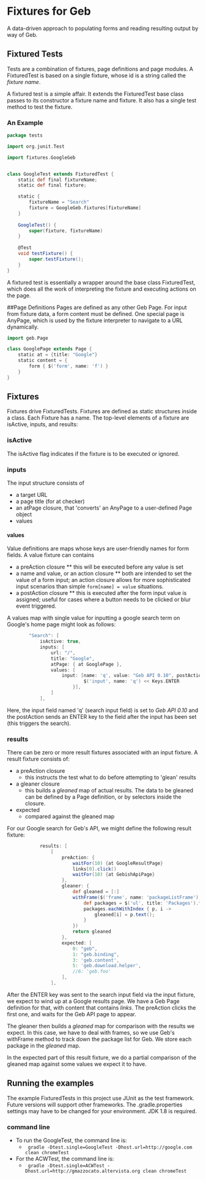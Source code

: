 # Fixtures for Geb

A data-driven approach to populating forms and reading resulting output by way of Geb.
## Fixtured Tests
Tests are a combination of fixtures, page definitions and page modules. A FixturedTest is based on a single fixture, whose id is a string called the *fixture name*.

A fixtured test is a simple affair. It extends the FixturedTest base class passes to its constructor a fixture name and fixture. It also has a single test method to test the fixture.

### An Example 
```groovy
package tests

import org.junit.Test

import fixtures.GoogleGeb


class GoogleTest extends FixturedTest {
	static def final fixtureName;
	static def final fixture;

	static {
		fixtureName = "Search"
		fixture = GoogleGeb.fixtures[fixtureName]
	}
	
	GoogleTest() {
		super(fixture, fixtureName)
	}
	
	@Test
	void testFixture() {
		super.testFixture();
	}
}
```

A fixtured test is essentially a wrapper around the base class FixturedTest, which does all the work of interpreting the fixture and executing actions on the page.  

##Page Definitions
Pages are defined as any other Geb Page. For input from fixture data, a form content must be defined. One special page is AnyPage, which is used by the fixture interpreter to navigate to a URL dynamically.

```groovy
import geb.Page

class GooglePage extends Page {
	static at = {title: "Google"}
	static content = {
		form { $('form', name: 'f') }
	}
}
```
## Fixtures
Fixtures drive FixturedTests. Fixtures are defined as static structures inside a class. Each Fixture has a name. The top-level elements of a fixture are isActive, inputs, and results:

### isActive
The isActive flag indicates if the fixture is to be executed or ignored.

### inputs
The input structure consists of 
* a target URL
* a page title (for at checker)
* an atPage closure, that 'converts' an AnyPage to a user-defined Page object
* values

#### values
Value definitions are maps whose keys are user-friendly names for form fields.  A value fixture can contains
* a preAction closure
** this will be executed before any value is set
* a name and value, or an action closure
** both are intended to set the value of a form input; an action closure allows for more sophisticated input scenarios than simple ```form[name] = value``` situations.
* a postAction closure
** this is executed after the form input value is assigned; useful for cases where a button needs to be clicked or blur event triggered.

A values map with single value for inputting a google search term on Google's home page might look as follows:
```groovy
		"Search": [
			isActive: true,
			inputs: [
				url: "/",
				title: "Google",
				atPage: { at GooglePage },
				values: [
					input: [name: 'q', value: "Geb API 0.10", postAction: {
							$('input', name: 'q') << Keys.ENTER
						}],
				]
			],
```

Here, the input field named 'q' (search input field) is set to _Geb API 0.10_ and the postAction sends an ENTER key to the field after the input has been set (this triggers the search).

### results
There can be zero or more result fixtures associated with an input fixture. A result fixture consists of:
* a preAction closure
  * this instructs the test what to do before attempting to 'glean' results
* a gleaner closure
  * this builds a _gleaned_ map of actual results. The data to be gleaned can be defined by a Page definition, or by selectors inside the closure. 
* expected
  * compared against the gleaned map

For our Google search for Geb's API, we might define the following result fixture:
```groovy
			results: [
				[
					preAction: {
						waitFor(10) {at GoogleResultPage}
						links[0].click()
						waitFor(10) {at GebishApiPage}
					},
					gleaner: {
						def gleaned = [:]
						withFrame($('frame', name: 'packageListFrame'), {
							def packages = $('ul', title: 'Packages').find('li a')
							packages.eachWithIndex { p, i ->
								gleaned[i] = p.text();
							}
						})
						return gleaned
					},
					expected: [
						0: "geb",
						1: "geb.binding",
						3: 'geb.content',
						5: 'geb.download.helper',
						//6: 'geb.foo'
					],
				],
```
After the ENTER key was sent to the search input field via the input fixture, we expect to wind up at a Google results page. We have a Geb Page definition for that, with content that contains _links_.  The preAction clicks the first one, and waits for the Geb API page to appear.

The gleaner then builds a _gleaned_ map for comparison with the results we expect. In this case, we have to deal with frames, so we use Geb's withFrame method to track down the package list for Geb. We store each package in the _gleaned_ map.

In the expected part of this result fixture, we do a partial comparison of the gleaned map against some values we expect it to have.

## Running the examples
The example FixturedTests in this project use JUnit as the test framework. Future versions will support other frameworks. The .gradle.properties settings may have to be changed for your environment.  JDK 1.8 is required.

### command line
* To run the GoogleTest, the command line is:
  * ``` gradle -Dtest.single=GoogleTest -Dhost.url=http://google.com clean chromeTest```
* For the ACWTest, the command line is:
  * ``` gradle -Dtest.single=ACWTest -Dhost.url=http://gmazzocato.altervista.org clean chromeTest```

